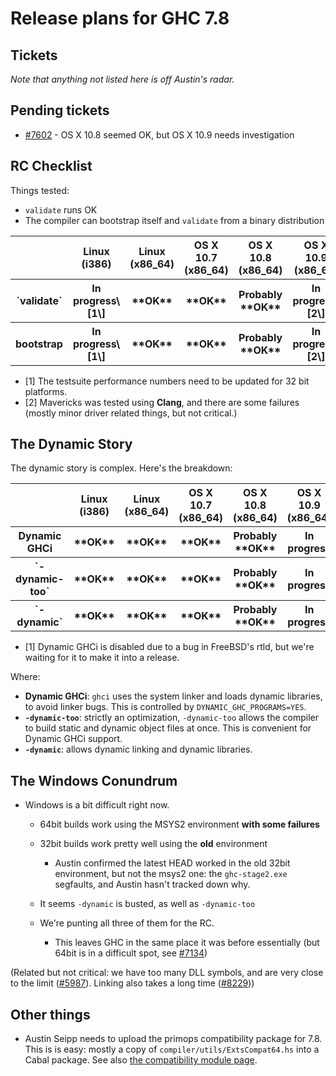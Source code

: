 # Release plans for GHC 7.8

## Tickets

*Note that anything not listed here is off Austin's radar.*

## Pending tickets

- [\#7602](https://gitlab.haskell.org//ghc/ghc/issues/7602) - OS X 10.8 seemed OK, but OS X 10.9 needs investigation

## RC Checklist


Things tested:

- `validate` runs OK
- The compiler can bootstrap itself and `validate` from a binary distribution

<table><tr><th></th>
<th>Linux (i386)</th>
<th>Linux (x86_64)</th>
<th>OS X 10.7 (x86_64)</th>
<th>OS X 10.8 (x86_64)</th>
<th>OS X 10.9 (x86_64)</th>
<th>Windows i386</th>
<th>Windows x86_64
</th></tr>
<tr><th>`validate`</th>
<th>In progress\[1\]</th>
<th>**OK**</th>
<th>**OK**</th>
<th>Probably **OK**</th>
<th>In progress\[2\]</th>
<th>**OK**\[1\]</th>
<th>**OK**\[1\]
</th></tr>
<tr><th>bootstrap </th>
<th>In progress\[1\]</th>
<th>**OK**</th>
<th>**OK**</th>
<th>Probably **OK**</th>
<th>In progress\[2\]</th>
<th>**OK**\[1\]</th>
<th>**OK**\[1\]
</th></tr></table>

- \[1\] The testsuite performance numbers need to be updated for 32 bit platforms.
- \[2\] Mavericks was tested using **Clang**, and there are some failures (mostly minor driver related things, but not critical.)

## The Dynamic Story


The dynamic story is complex. Here's the breakdown:

<table><tr><th></th>
<th>Linux (i386)</th>
<th>Linux (x86_64)</th>
<th>OS X 10.7 (x86_64)</th>
<th>OS X 10.8 (x86_64)</th>
<th>OS X 10.9 (x86_64)</th>
<th>Windows i386</th>
<th>Windows x86_64</th>
<th>FreeBSD
</th></tr>
<tr><th>Dynamic GHCi  </th>
<th>**OK**</th>
<th>**OK**</th>
<th>**OK**</th>
<th>Probably **OK**</th>
<th>In progress</th>
<th>**NO**</th>
<th>**NO**</th>
<th>**NO**\[1\]
</th></tr>
<tr><th>`-dynamic-too`</th>
<th>**OK**</th>
<th>**OK**</th>
<th>**OK**</th>
<th>Probably **OK**</th>
<th>In progress</th>
<th>**NO**</th>
<th>**NO**</th>
<th>**OK**</th></tr>
<tr><th>`-dynamic`</th>
<th>**OK**</th>
<th>**OK**</th>
<th>**OK**</th>
<th>Probably **OK**</th>
<th>In progress</th>
<th>**NO**</th>
<th>**NO**</th>
<th>**OK**</th></tr></table>

- \[1\] Dynamic GHCi is disabled due to a bug in FreeBSD's rtld, but we're waiting for it to make it into a release.


Where:

- **Dynamic GHCi**: `ghci` uses the system linker and loads dynamic libraries, to avoid linker bugs. This is controlled by `DYNAMIC_GHC_PROGRAMS=YES`.
- **`-dynamic-too`**: strictly an optimization, `-dynamic-too` allows the compiler to build static and dynamic object files at once. This is convenient for Dynamic GHCi support.
- **`-dynamic`**: allows dynamic linking and dynamic libraries.

## The Windows Conundrum

- Windows is a bit difficult right now.

  - 64bit builds work using the MSYS2 environment **with some failures**
  - 32bit builds work pretty well using the **old** environment

    - Austin confirmed the latest HEAD worked in the old 32bit environment, but not the msys2 one: the `ghc-stage2.exe` segfaults, and Austin hasn't tracked down why.
  - It seems `-dynamic` is busted, as well as `-dynamic-too`
  - We're punting all three of them for the RC.

    - This leaves GHC in the same place it was before essentially (but 64bit is in a difficult spot, see [\#7134](https://gitlab.haskell.org//ghc/ghc/issues/7134))


(Related but not critical: we have too many DLL symbols, and are very close to the limit ([\#5987](https://gitlab.haskell.org//ghc/ghc/issues/5987)). Linking also takes a long time ([\#8229](https://gitlab.haskell.org//ghc/ghc/issues/8229)))

## Other things

- Austin Seipp needs to upload the primops compatibility package for 7.8. This is is easy: mostly a copy of `compiler/utils/ExtsCompat64.hs` into a Cabal package. See also [ the compatibility module page](http://www.haskell.org/haskellwiki/Compatibility_Modules).
